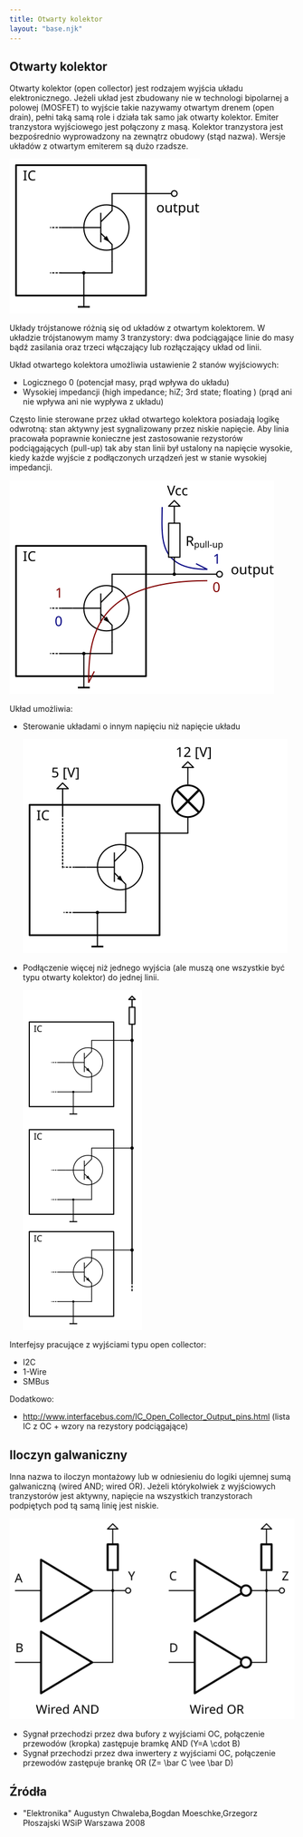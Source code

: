 ```yaml
---
title: Otwarty kolektor
layout: "base.njk"
---
```


## Otwarty kolektor
Otwarty kolektor (open collector) jest rodzajem wyjścia układu elektronicznego. 
Jeżeli układ jest zbudowany nie w technologi bipolarnej a polowej (MOSFET) to wyjście takie nazywamy otwartym drenem (open drain), pełni taką samą role i działa tak samo jak otwarty kolektor.
Emiter tranzystora wyjściowego jest połączony z masą. Kolektor tranzystora jest bezpośrednio wyprowadzony na zewnątrz obudowy (stąd nazwa).
Wersje układów z otwartym emiterem są dużo rzadsze. 

![alt](/projects/open_collector_1.svg)

Układy trójstanowe różnią się od układów z otwartym kolektorem. W układzie trójstanowym mamy 3 tranzystory: dwa podciągające linie do masy bądź zasilania
oraz trzeci włączający lub rozłączający układ od linii. 

Układ otwartego kolektora umożliwia ustawienie 2 stanów wyjściowych:
  * Logicznego 0 (potencjał masy, prąd wpływa do układu)
  * Wysokiej impedancji (high impedance; hiZ; 3rd state; floating ) (prąd ani nie wpływa ani nie wypływa z układu)

Często linie sterowane przez układ otwartego kolektora posiadają logikę odwrotną: stan aktywny jest sygnalizowany przez niskie napięcie. 
Aby linia pracowała poprawnie konieczne jest zastosowanie rezystorów podciągających (pull-up) tak aby stan linii był ustalony na napięcie wysokie, 
kiedy każde wyjście z podłączonych urządzeń jest w stanie wysokiej impedancji.

![alt](/projects/open_collector_2.svg)


Układ umożliwia:

* Sterowanie układami o innym napięciu niż napięcie układu

  ![alt](/projects/open_collector_3.svg)
* Podłączenie więcej niż jednego wyjścia (ale muszą one wszystkie być typu otwarty kolektor) do jednej linii. 

  ![alt](/projects/open_collector_4.svg)

Interfejsy pracujące z wyjściami typu open collector:
   * I2C
   * 1-Wire
   * SMBus 

Dodatkowo:

  * <http://www.interfacebus.com/IC_Open_Collector_Output_pins.html> (lista IC z OC + wzory na rezystory podciągające)

## Iloczyn galwaniczny

Inna nazwa to iloczyn montażowy lub w odniesieniu do logiki ujemnej sumą galwaniczną (wired AND; wired OR).
Jeżeli którykolwiek z wyjściowych tranzystorów jest aktywny, napięcie na wszystkich tranzystorach podpiętych pod tą samą linię jest niskie.

![alt](/projects/open_collector_5.svg)

* Sygnał przechodzi przez dwa bufory z wyjściami OC, połączenie przewodów (kropka) zastępuje bramkę AND \(Y=A \cdot B\)
* Sygnał przechodzi przez dwa inwertery z wyjściami OC, połączenie przewodów zastępuje brankę OR \(Z= \bar C \vee \bar D\)

## Źródła

* "Elektronika" Augustyn Chwaleba,Bogdan Moeschke,Grzegorz Płoszajski WSiP Warszawa 2008
